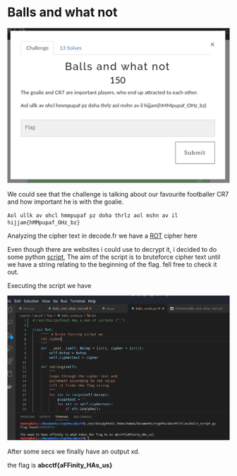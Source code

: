 # Balls and what not

![balls](../files/balls.png)

We could see that the challenge is talking about our favourite footballer CR7 and how important he is with the goalie.


```
Aol ullk av ohcl hmmpupaf pz doha thrlz aol mshn av il hijjam{hMMpupaf_OHz_bz}
```
Analyzing the cipher text in decode.fr we have a [ROT](https://en.wikipedia.org/wiki/ROT13) cipher here

Even though there are websites i could use to decrypt it, i decided to do some python [script](../files/balls_script.py), The aim of the script is to bruteforce cipher text until we have a string relating to the beginning of the flag. fell free to check it out. 

Executing the script we have

![scipt](../files/script_output.png)

After some secs we finally have an output xd.

the flag is **abcctf{aFFinity_HAs_us}**
